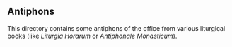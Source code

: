 ## Antiphons

This directory contains some antiphons of the office from various liturgical books (like *Liturgia Horarum* or *Antiphonale Monasticum*).